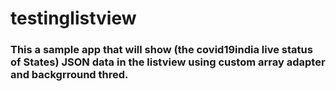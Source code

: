 # testinglistview
### This a sample app that will show (the covid19india live status of States) JSON data in the listview using custom array adapter and backgrround thred.
